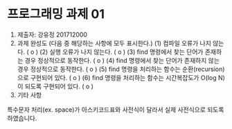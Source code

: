 ﻿# 프로그래밍 과제 01

1. 제출자:  강유정 201712000 
2. 과제 완성도 (다음 중 해당하는 사항에 모두 표시한다.)
	(1) 컴파일 오류가 나지 않는다. ( o   )
	(2) 실행 오류가 나지 않는다. (  o  )
	(3) find 명령에서 찾는 단어가 존재하는 경우 정상적으로 동작한다. ( o    )
	(4) find 명령에서 찾는 단어가 존재하지 않는 경우 정상적으로 동작한다. ( o   )
	(5) find 명령을 처리하는 함수는 순환(recursion)으로 구현되어 있다. (  o   )
	(6) find 명령을 처리하는 함수는 시간복잡도가 O(log N)이 되도록 구현되어 있다.  (  o   )
3. 기타 사항 

특수문자 처리(ex. space)가 아스키코드표와 사전식이 달라서
실제 사전식으로 되도록 하였습니다.
